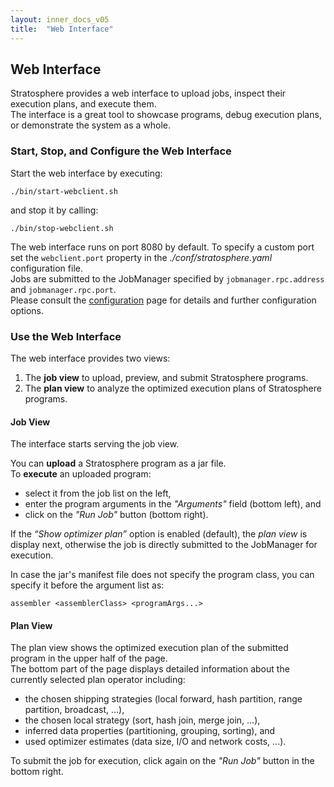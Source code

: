```yaml
---
layout: inner_docs_v05
title:  "Web Interface"
---
```


## Web Interface

Stratosphere provides a web interface to upload jobs, inspect their execution plans, and execute them. <br/>
The interface is a great tool to showcase programs, debug execution plans, or demonstrate the system as a whole.

### Start, Stop, and Configure the Web Interface

Start the web interface by executing:

    ./bin/start-webclient.sh

and stop it by calling:

    ./bin/stop-webclient.sh

The web interface runs on port 8080 by default. To specify a custom port set the ```webclient.port``` property in the *./conf/stratosphere.yaml* configuration file. <br/>
Jobs are submitted to the JobManager specified by ```jobmanager.rpc.address``` and ```jobmanager.rpc.port```. <br/>
Please consult the [configuration](../setup/config.html#web_frontend "Configuration") page for details and further configuration options.

### Use the Web Interface

The web interface provides two views:

1.  The **job view** to upload, preview, and submit Stratosphere programs.
2.  The **plan view** to analyze the optimized execution plans of Stratosphere programs.

#### Job View

The interface starts serving the job view. 

You can **upload** a Stratosphere program as a jar file. <br/>
To **execute** an uploaded program:

* select it from the job list on the left, 
* enter the program arguments in the *"Arguments"* field (bottom left), and 
* click on the *"Run Job"* button (bottom right).

If the *“Show optimizer plan”* option is enabled (default), the *plan view* is display next, otherwise the job is directly submitted to the JobManager for execution.

In case the jar's manifest file does not specify the program class, you can specify it before the argument list as:

```
assembler <assemblerClass> <programArgs...>
```

#### Plan View

The plan view shows the optimized execution plan of the submitted program in the upper half of the page. <br/>
The bottom part of the page displays detailed information about the currently selected plan operator including:

* the chosen shipping strategies (local forward, hash partition, range partition, broadcast, ...),
* the chosen local strategy (sort, hash join, merge join, ...),
* inferred data properties (partitioning, grouping, sorting), and 
* used optimizer estimates (data size, I/O and network costs, ...).

To submit the job for execution, click again on the *"Run Job"* button in the bottom right.
